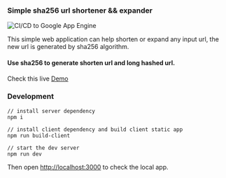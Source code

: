 ### Simple sha256 url shortener && expander 
![CI/CD to Google App Engine](https://github.com/StevenZiu/sha256url/workflows/CI/CD%20to%20Google%20App%20Engine/badge.svg?branch=master)

This simple web application can help shorten or expand any input url, the new url is generated by sha256 algorithm.

#### Use sha256 to generate shorten url and long hashed url.
Check this live [Demo](https://sha256url.uc.r.appspot.com/)

### Development

```
// install server dependency
npm i

// install client dependency and build client static app
npm run build-client

// start the dev server
npm run dev
```

Then open [http://localhost:3000](http://localhost:3000) to check the local app.
